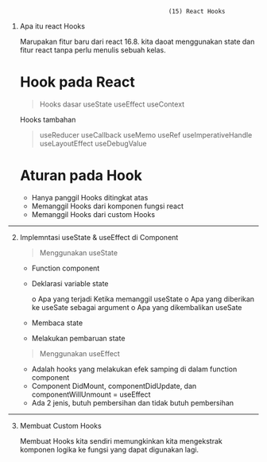                                                  (15) React Hooks

1. Apa itu react Hooks

   Marupakan fitur baru dari react 16.8. kita daoat menggunakan state dan fitur react tanpa perlu menulis sebuah kelas.

   # Hook pada React

   > Hooks dasar
   > useState
   > useEffect
   > useContext

   Hooks tambahan

   > useReducer
   > useCallback
   > useMemo
   > useRef
   > useImperativeHandle
   > useLayoutEffect
   > useDebugValue

   # Aturan pada Hook

   - Hanya panggil Hooks ditingkat atas
   - Memanggil Hooks dari komponen fungsi react
   - Memanggil Hooks dari custom Hooks

---

2. Implemntasi useState & useEffect di Component

   > Menggunakan useState

   - Function component

   - Deklarasi variable state

     o Apa yang terjadi Ketika memanggil useState
     o Apa yang diberikan ke useSate sebagai argument
     o Apa yang dikembalikan useSate

   - Membaca state

   - Melakukan pembaruan state

   > Menggunakan useEffect

   - Adalah hooks yang melakukan efek samping di dalam function component
   - Component DidMount, componentDidUpdate, dan componentWillUnmount = useEffect
   - Ada 2 jenis, butuh pembersihan dan tidak butuh pembersihan

---

3. Membuat Custom Hooks

   Membuat Hooks kita sendiri memungkinkan kita mengekstrak komponen logika ke fungsi yang dapat digunakan lagi.
